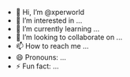 - 👋 Hi, I’m @xperworld
- 👀 I’m interested in ...
- 🌱 I’m currently learning ...
- 💞️ I’m looking to collaborate on ...
- 📫 How to reach me ...
- 😄 Pronouns: ...
- ⚡ Fun fact: ...

<!---
xperworld/xperworld is a ✨ special ✨ repository because its `README.md` (this file) appears on your GitHub profile.
You can click the Preview link to take a look at your changes.
--->
